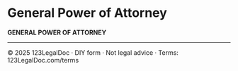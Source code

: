 # General Power of Attorney

**GENERAL POWER OF ATTORNEY**

---
© 2025 123LegalDoc · DIY form · Not legal advice · Terms: 123LegalDoc.com/terms
